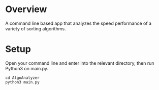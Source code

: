 # Overview

A command line based app that analyzes the speed performance of a variety of sorting algorithms.

# Setup

Open your command line and enter into the relevant directory, then run Python3 on main.py.

```
cd AlgoAnalyzer
python3 main.py
```